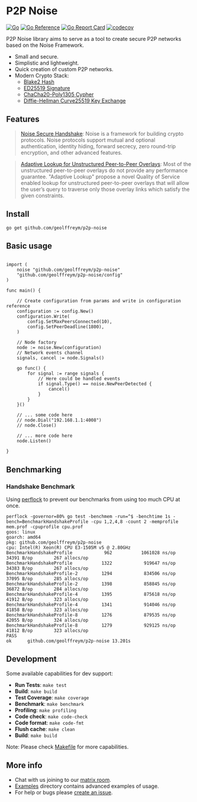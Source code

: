 # P2P Noise

[![Go](https://github.com/geolffreym/p2p-noise/actions/workflows/go.yml/badge.svg)](https://github.com/geolffreym/p2p-noise/actions/workflows/go.yml)
[![Go Reference](https://pkg.go.dev/badge/github.com/geolffreym/p2p-noise.svg)](https://pkg.go.dev/github.com/geolffreym/p2p-noise)
[![Go Report Card](https://goreportcard.com/badge/github.com/geolffreym/p2p-noise)](https://goreportcard.com/report/github.com/geolffreym/p2p-noise)
[![codecov](https://codecov.io/gh/geolffreym/p2p-noise/branch/main/graph/badge.svg?token=TAI49WYVTS)](https://codecov.io/gh/geolffreym/p2p-noise)

P2P Noise library aims to serve as a tool to create secure P2P networks based on the Noise Framework.

* Small and secure.
* Simplistic and lightweight.
* Quick creation of custom P2P networks.
* Modern Crypto Stack:
  * [Blake2 Hash](https://www.blake2.net/)
  * [ED25519 Signature](https://ed25519.cr.yp.to/)
  * [ChaCha20-Poly1305 Cypher]( https://en.wikipedia.org/wiki/ChaCha20-Poly1305)
  * [Diffie-Hellman Curve25519 Key Exchange](https://en.wikipedia.org/wiki/Curve25519)

## Features

> [Noise Secure Handshake](http://www.noiseprotocol.org/):
Noise is a framework for building crypto protocols. Noise protocols support mutual and optional authentication, identity hiding, forward secrecy, zero round-trip encryption, and other advanced features.

> [Adaptive Lookup for Unstructured Peer-to-Peer Overlays](https://arxiv.org/pdf/1509.04417.pdf):
Most of the unstructured peer-to-peer overlays do not provide any performance guarantee. "Adaptive Lookup" propose a novel Quality of Service enabled lookup for unstructured peer-to-peer overlays that will allow the user’s query to traverse only those overlay links which satisfy the given constraints.

## Install

```
go get github.com/geolffreym/p2p-noise
```

## Basic usage

```package main

import (
	noise "github.com/geolffreym/p2p-noise"
	"github.com/geolffreym/p2p-noise/config"
)

func main() {

	// Create configuration from params and write in configuration reference
	configuration := config.New()
	configuration.Write(
		config.SetMaxPeersConnected(10),
		config.SetPeerDeadline(1800),
	)

	// Node factory
	node := noise.New(configuration)
	// Network events channel
	signals, cancel := node.Signals()

	go func() {
		for signal := range signals {
			// Here could be handled events
			if signal.Type() == noise.NewPeerDetected {
				cancel()
			}
		}
	}()

	// ... some code here
	// node.Dial("192.168.1.1:4008")
	// node.Close()

	// ... more code here
	node.Listen()

}

```

## Benchmarking

### Handshake Benchmark

Using [perflock](https://github.com/aclements/perflock) to prevent our benchmarks from using too much CPU at once.

```text
perflock -governor=80% go test -benchmem -run=^$ -benchtime 1s -bench=BenchmarkHandshakeProfile -cpu 1,2,4,8 -count 2 -memprofile mem.prof -cpuprofile cpu.prof
goos: linux
goarch: amd64
pkg: github.com/geolffreym/p2p-noise
cpu: Intel(R) Xeon(R) CPU E3-1505M v5 @ 2.80GHz
BenchmarkHandshakeProfile            962           1061028 ns/op           34391 B/op        267 allocs/op
BenchmarkHandshakeProfile           1322            919647 ns/op           34383 B/op        267 allocs/op
BenchmarkHandshakeProfile-2         1294            834506 ns/op           37095 B/op        285 allocs/op
BenchmarkHandshakeProfile-2         1398            858845 ns/op           36872 B/op        284 allocs/op
BenchmarkHandshakeProfile-4         1395            875618 ns/op           41912 B/op        323 allocs/op
BenchmarkHandshakeProfile-4         1341            914046 ns/op           41858 B/op        323 allocs/op
BenchmarkHandshakeProfile-8         1276            879535 ns/op           42055 B/op        324 allocs/op
BenchmarkHandshakeProfile-8         1279            929125 ns/op           41812 B/op        323 allocs/op
PASS
ok      github.com/geolffreym/p2p-noise 13.201s

```

## Development

Some available capabilities for dev support:

* **Run Tests**: `make test`
* **Build**: `make build`
* **Test Coverage**: `make coverage`
* **Benchmark**: `make benchmark`
* **Profiling**: `make profiling`
* **Code check**: `make code-check`
* **Code format**: `make code-fmt`
* **Flush cache**: `make clean`
* **Build**: `make build`

Note: Please check [Makefile](https://github.com/geolffreym/p2p-noise/Makefile) for more capabilities.  

## More info

* Chat with us joining to our [matrix room](https://matrix.to/#/!XgrTEPPGsKCPvdtDeC:matrix.org?via=matrix.org).
* [Examples](https://github.com/geolffreym/p2p-noise/examples) directory contains advanced examples of usage.
* For help or bugs please [create an issue](https://github.com/geolffreym/p2p-noise/issues).
